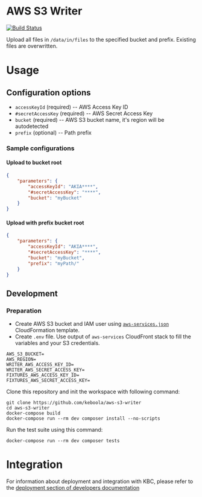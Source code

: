 # AWS S3 Writer

[![Build Status](https://travis-ci.org/keboola/aws-s3-writer.svg?branch=master)](https://travis-ci.org/keboola/aws-s3-writer)

Upload all files in `/data/in/files` to the specified bucket and prefix. Existing files are overwritten.

# Usage

## Configuration options

- `accessKeyId` (required) -- AWS Access Key ID
- `#secretAccessKey` (required) -- AWS Secret Access Key
- `bucket` (required) -- AWS S3 bucket name, it's region will be autodetected
- `prefix` (optional) -- Path prefix

### Sample configurations

#### Upload to bucket root

```json
{
    "parameters": {
        "accessKeyId": "AKIA****",
        "#secretAccessKey": "****",
        "bucket": "myBucket"
    }
}
```

#### Upload with prefix bucket root

```json
{
    "parameters": {
        "accessKeyId": "AKIA****",
        "#secretAccessKey": "****",
        "bucket": "myBucket",
        "prefix": "myPath/"
    }
}
```

## Development

### Preparation

- Create AWS S3 bucket and IAM user using [`aws-services.json`](./aws-services.json) CloudFormation template.
- Create `.env` file. Use output of `aws-services` CloudFront stack to fill the variables and your S3 credentials.

```
AWS_S3_BUCKET=
AWS_REGION=
WRITER_AWS_ACCESS_KEY_ID=
WRITER_AWS_SECRET_ACCESS_KEY=
FIXTURES_AWS_ACCESS_KEY_ID=
FIXTURES_AWS_SECRET_ACCESS_KEY=
```

Clone this repository and init the workspace with following command:

```
git clone https://github.com/keboola/aws-s3-writer
cd aws-s3-writer
docker-compose build
docker-compose run --rm dev composer install --no-scripts
```

Run the test suite using this command:

```
docker-compose run --rm dev composer tests
```

# Integration

For information about deployment and integration with KBC, please refer to the [deployment section of developers documentation](https://developers.keboola.com/extend/component/deployment/)
